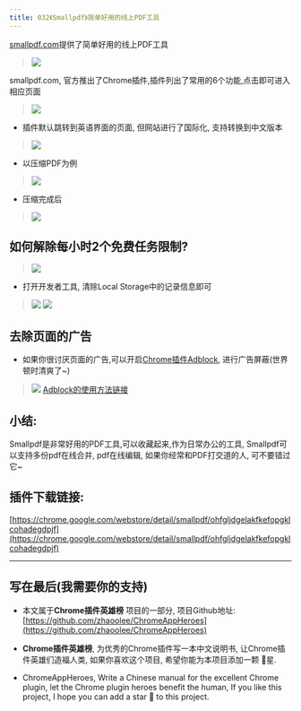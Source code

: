 ```yaml
---
title: 032《Smallpdf》简单好用的线上PDF工具
---
```


[smallpdf.com](smallpdf.com)提供了简单好用的线上PDF工具

> ![](https://v2fy.com/asset/032_smallpdf/0c04c896221f44c8b0b21cf07ea572a2.png)


smallpdf.com, 官方推出了Chrome插件,插件列出了常用的6个功能,点击即可进入相应页面
> ![](https://v2fy.com/asset/032_smallpdf/13a6df320a784899b4bc1f437e768377.png)

- 插件默认跳转到英语界面的页面, 但网站进行了国际化, 支持转换到中文版本
> ![](https://v2fy.com/asset/032_smallpdf/59599a53dbcf4db1ae2235afb18fb152.gif)

- 以压缩PDF为例
> ![](https://v2fy.com/asset/032_smallpdf/b67c07d4d6b74a378abb971302f02b79.gif)
- 压缩完成后
> ![](https://v2fy.com/asset/032_smallpdf/9d118845296e413f9ab44c285e6340de.png)

## 如何解除每小时2个免费任务限制?
> ![](https://v2fy.com/asset/032_smallpdf/9474363c13cb4839969a32d675966b5e.png)
- 打开开发者工具, 清除Local Storage中的记录信息即可
> ![](https://v2fy.com/asset/032_smallpdf/96b92bc8221c4ff38f9abda70732327c.png)
> ![](https://v2fy.com/asset/032_smallpdf/9836104691024b27b25ddc7411681bf8.gif)


## 去除页面的广告
- 如果你很讨厌页面的广告,可以开启[Chrome插件Adblock](https://zhaoolee.gitbooks.io/chrome/content/028adblockadblockping-bi-jian-shu-guang-gao.html), 进行广告屏蔽(世界顿时清爽了~)
> ![](https://v2fy.com/asset/032_smallpdf/368f03691252434a83d01b06ebcdd6f2.png)
> [Adblock的使用方法链接](https://zhaoolee.gitbooks.io/chrome/content/028adblockadblockping-bi-jian-shu-guang-gao.html)

## 小结:
Smallpdf是非常好用的PDF工具,可以收藏起来,作为日常办公的工具, Smallpdf可以支持多份pdf在线合并, pdf在线编辑, 如果你经常和PDF打交道的人, 可不要错过它~


## 插件下载链接:
[https://chrome.google.com/webstore/detail/smallpdf/ohfgljdgelakfkefopgklcohadegdpjf](https://chrome.google.com/webstore/detail/smallpdf/ohfgljdgelakfkefopgklcohadegdpjf)

---

## 写在最后(我需要你的支持)
- 本文属于**Chrome插件英雄榜** 项目的一部分, 项目Github地址: [https://github.com/zhaoolee/ChromeAppHeroes](https://github.com/zhaoolee/ChromeAppHeroes)

- **Chrome插件英雄榜**, 为优秀的Chrome插件写一本中文说明书, 让Chrome插件英雄们造福人类, 如果你喜欢这个项目, 希望你能为本项目添加一颗 🌟星.

- ChromeAppHeroes, Write a Chinese manual for the excellent Chrome plugin, let the Chrome plugin heroes benefit the human, If you like this project, I hope you can add a star 🌟 to this project.
